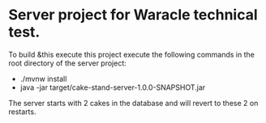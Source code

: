 # Server project for Waracle technical test.

To build &this execute this project execute the following commands in the root directory of the server project:
  * ./mvnw install
  * java -jar target/cake-stand-server-1.0.0-SNAPSHOT.jar
  
The server starts with 2 cakes in the database and will revert to these 2 on restarts.
  
